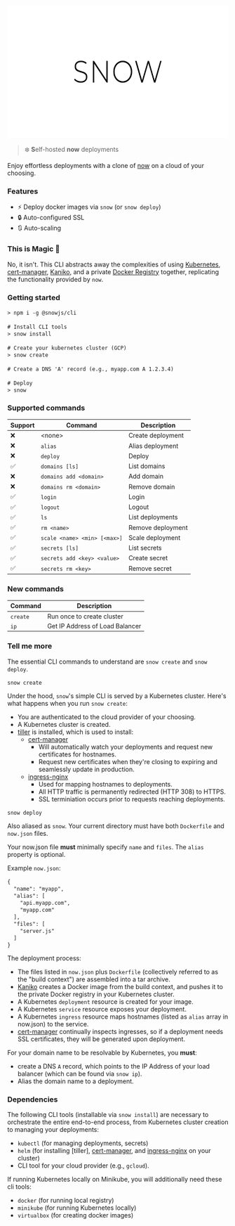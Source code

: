 <div align="center">
  <img height="300" src="./logo.svg">
</div>

> :snowflake: **S**elf-hosted **now** deployments

Enjoy effortless deployments with a clone of [now][now] on a cloud of your choosing.

### Features

- ⚡️ Deploy docker images via `snow` (or `snow deploy`)
- 🔒 Auto-configured SSL
- 🔃 Auto-scaling

### This is Magic 🔮

No, it isn't. This CLI abstracts away the complexities of using [Kubernetes], [cert-manager], [Kaniko], and a private [Docker Registry] together, replicating the functionality provided by `now`.

### Getting started

```
> npm i -g @snowjs/cli

# Install CLI tools
> snow install

# Create your kubernetes cluster (GCP)
> snow create

# Create a DNS 'A' record (e.g., myapp.com A 1.2.3.4)

# Deploy
> snow
```

### Supported commands

| Support            | Command                      | Description       |
| ------------------ | ---------------------------- | ----------------- |
| :x:                | \<none\>                     | Create deployment |
| :x:                | `alias`                      | Alias deployment  |
| :x:                | `deploy`                     | Deploy            |
| :white_check_mark: | `domains [ls]`               | List domains      |
| :x:                | `domains add <domain>`       | Add domain        |
| :x:                | `domains rm <domain>`        | Remove domain     |
| :white_check_mark: | `login`                      | Login             |
| :white_check_mark: | `logout`                     | Logout            |
| :white_check_mark: | `ls`                         | List deployments  |
| :white_check_mark: | `rm <name>`                  | Remove deployment |
| :white_check_mark: | `scale <name> <min> [<max>]` | Scale deployment  |
| :white_check_mark: | `secrets [ls]`               | List secrets      |
| :white_check_mark: | `secrets add <key> <value>`  | Create secret     |
| :white_check_mark: | `secrets rm <key>`           | Remove secret     |

### New commands

| Command  | Description                     |
| -------- | ------------------------------- |
| `create` | Run once to create cluster      |
| `ip`     | Get IP Address of Load Balancer |

### Tell me more

The essential CLI commands to understand are `snow create` and `snow deploy`.

```
snow create
```

Under the hood, `snow`'s simple CLI is served by a Kubernetes cluster. Here's what happens when you run `snow create`:

- You are authenticated to the cloud provider of your choosing.
- A Kubernetes cluster is created.
- [tiller][helm] is installed, which is used to install:
  - [cert-manager]
    - Will automatically watch your deployments and request new certificates for hostnames.
    - Request new certificates when they're closing to expiring and seamlessly update in production.
  - [ingress-nginx]
    - Used for mapping hostnames to deployments.
    - All HTTP traffic is permanently redirected (HTTP 308) to HTTPS.
    - SSL terminiation occurs prior to requests reaching deployments.

```
snow deploy
```

Also aliased as `snow`. Your current directory must have both `Dockerfile` and `now.json` files.

Your now.json file **must** minimally specify `name` and `files`. The `alias` property is optional.

Example `now.json`:

```
{
  "name": "myapp",
  "alias": [
    "api.myapp.com",
    "myapp.com"
  ],
  "files": [
    "server.js"
  ]
}
```

The deployment process:

- The files listed in `now.json` plus `Dockerfile` (collectively referred to as the "build context") are assembled into a tar archive.
- [Kaniko] creates a Docker image from the build context, and pushes it to the private Docker registry in your Kubernetes cluster.
- A Kubernetes `deployment` resource is created for your image.
- A Kubernetes `service` resource exposes your deployment.
- A Kubernetes `ingress` resource maps hostnames (listed as `alias` array in now.json) to the service.
- [cert-manager] continually inspects ingresses, so if a deployment needs SSL certificates, they will be generated upon deployment.

For your domain name to be resolvable by Kubernetes, you **must**:

- create a DNS `A` record, which points to the IP Address of your load balancer (which can be found via `snow ip`).
- Alias the domain name to a deployment.

### Dependencies

The following CLI tools (installable via `snow install`) are necessary to orchestrate the entire end-to-end process, from Kubernetes cluster creation to managing your deployments:

- `kubectl` (for managing deployments, secrets)
- `helm` (for installing [tiller], [cert-manager], and [ingress-nginx] on your cluster)
- CLI tool for your cloud provider (e.g., `gcloud`).

If running Kubernetes locally on Minikube, you will additionally need these cli tools:

- `docker` (for running local registry)
- `minikube` (for running Kubernetes locally)
- `virtualbox` (for creating docker images)

[cert-manager]: https://github.com/jetstack/cert-manager
[docker registry]: https://github.com/helm/charts/tree/master/stable/docker-registry
[now]: https://github.com/zeit/now-cli
[ingress]: https://kubernetes.io/docs/concepts/services-networking/ingress/
[ingress-nginx]: https://github.com/kubernetes/ingress-nginx
[kaniko]: https://github.com/GoogleContainerTools/kaniko
[kubernetes]: https://kubernetes.io/
[helm]: https://docs.helm.sh/
[docker]: https://www.docker.com/
[letsencrypt]: https://letsencrypt.org/
[minikube]: https://kubernetes.io/docs/setup/minikube/

